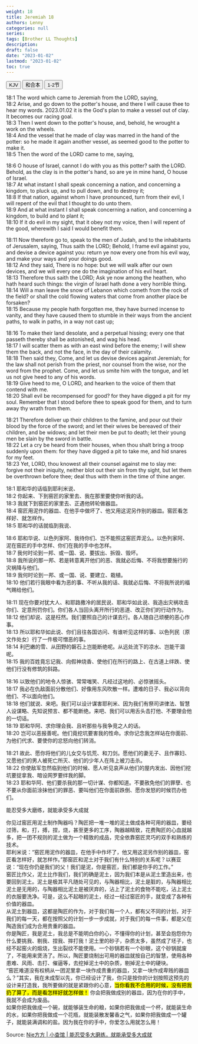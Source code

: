 ```yaml
---
weight: 18
title: Jeremiah 18
authors: Lenny
categories: null
series:
tags: [Brother LL Thoughts]
description: 
draft: false
date: "2023-01-02"
lastmod: "2023-01-02"
toc: true
---
```


<!--more-->

<!-- Tab links -->
<div class="tab">
  <button class="tablinks active" onclick="tablabel(event, 'english')">KJV</button>
  <button class="tablinks" onclick="tablabel(event, 'chinese')">和合本</button>
  <button class="tablinks" onclick="tablabel(event, 'verse1')">1-2节</button>
</div>

<!-- Tab content -->
<div id="english" class="tabcontent" style="display:block">

18:1 The word which came to Jeremiah from the LORD, saying,  
18:2 Arise, and go down to the potter's house, and there I will cause thee to hear my words. <a class = "marginnote">2023.01.02 it is the God's plan to make a vessel out of clay.  It becomes our racing goal.</a>   
18:3 Then I went down to the potter's house, and, behold, he wrought a work on the wheels.  
18:4 And the vessel that he made of clay was marred in the hand of the potter: so he made it again another vessel, as seemed good to the potter to make it.  
18:5 Then the word of the LORD came to me, saying,  

18:6 O house of Israel, cannot I do with you as this potter? saith the LORD. Behold, as the clay is in the potter's hand, so are ye in mine hand, O house of Israel.  
18:7 At what instant I shall speak concerning a nation, and concerning a kingdom, to pluck up, and to pull down, and to destroy it;  
18:8 If that nation, against whom I have pronounced, turn from their evil, I will repent of the evil that I thought to do unto them.  
18:9 And at what instant I shall speak concerning a nation, and concerning a kingdom, to build and to plant it;  
18:10 If it do evil in my sight, that it obey not my voice, then I will repent of the good, wherewith I said I would benefit them.  

18:11 Now therefore go to, speak to the men of Judah, and to the inhabitants of Jerusalem, saying, Thus saith the LORD; Behold, I frame evil against you, and devise a device against you: return ye now every one from his evil way, and make your ways and your doings good.  
18:12 And they said, There is no hope: but we will walk after our own devices, and we will every one do the imagination of his evil heart.  
18:13 Therefore thus saith the LORD; Ask ye now among the heathen, who hath heard such things: the virgin of Israel hath done a very horrible thing.  
18:14 Will a man leave the snow of Lebanon which cometh from the rock of the field? or shall the cold flowing waters that come from another place be forsaken?  
18:15 Because my people hath forgotten me, they have burned incense to vanity, and they have caused them to stumble in their ways from the ancient paths, to walk in paths, in a way not cast up;  

18:16 To make their land desolate, and a perpetual hissing; every one that passeth thereby shall be astonished, and wag his head.  
18:17 I will scatter them as with an east wind before the enemy; I will shew them the back, and not the face, in the day of their calamity.  
18:18 Then said they, Come, and let us devise devices against Jeremiah; for the law shall not perish from the priest, nor counsel from the wise, nor the word from the prophet. Come, and let us smite him with the tongue, and let us not give heed to any of his words.  
18:19 Give heed to me, O LORD, and hearken to the voice of them that contend with me.  
18:20 Shall evil be recompensed for good? for they have digged a pit for my soul. Remember that I stood before thee to speak good for them, and to turn away thy wrath from them.  

18:21 Therefore deliver up their children to the famine, and pour out their blood by the force of the sword; and let their wives be bereaved of their children, and be widows; and let their men be put to death; let their young men be slain by the sword in battle.  
18:22 Let a cry be heard from their houses, when thou shalt bring a troop suddenly upon them: for they have digged a pit to take me, and hid snares for my feet.  
18:23 Yet, LORD, thou knowest all their counsel against me to slay me: forgive not their iniquity, neither blot out their sin from thy sight, but let them be overthrown before thee; deal thus with them in the time of thine anger.  
</div>


<div id="chinese" class="tabcontent" style="display:block">

18:1 耶和华的话临到耶利米说、  
18:2 你起来、下到窑匠的家里去、我在那里要使你听我的话。  
18:3 我就下到窑匠的家里去、正遇他转轮做器皿。  
18:4 窑匠用泥作的器皿、在他手中做坏了、他又用这泥另作别的器皿。窑匠看怎样好、就怎样作。  
18:5 耶和华的话就临到我说、  

18:6 耶和华说、以色列家阿、我待你们、岂不能照这窑匠弄泥么。以色列家阿、泥在窑匠的手中怎样、你们在我的手中也怎样。  
18:7 我何时论到一邦、或一国、说、要拔出、拆毁、毁坏。  
18:8 我所说的那一邦、若是转意离开他们的恶、我就必后悔、不将我想要施行的灾祸降与他们。  
18:9 我何时论到一邦、或一国、说、要建立、栽植。  
18:10 他们若行我眼中看为恶的事、不听从我的话、我就必后悔、不将我所说的福气赐给他们。  

18:11 现在你要对犹大人、和耶路撒冷的居民说、耶和华如此说、我造出灾祸攻击你们、定意刑罚你们。你们各人当回头离开所行的恶道、改正你们的行动作为。  
18:12 他们却说、这是枉然。我们要照自己的计谋去行。各人随自己顽梗的恶心作事。  
18:13 所以耶和华如此说、你们且往各国访问、有谁听见这样的事、以色列民〔原文作处女〕行了一件极可憎恶的事。  
18:14 利巴嫩的雪、从田野的磐石上岂能断绝呢。从远处流下的凉水、岂能干涸呢。  
18:15 我的百姓竟忘记我、向假神烧香、使他们在所行的路上、在古道上绊跌、使他们行没有修筑的斜路。  

18:16 以致他们的地令人惊骇、常常嗤笑、凡经过这地的、必惊骇摇头。  
18:17 我必在仇敌面前分散他们、好像用东风吹散一样。遭难的日子、我必以背向他们、不以面向他们。  
18:18 他们就说、来吧。我们可以设计谋害耶利米、因为我们有祭司讲律法、智慧人设谋略、先知说预言、都不能断绝。来吧、我们可以用舌头击打他、不要理会他的一切话。  
18:19 耶和华阿、求你理会我、且听那些与我争竞之人的话。  
18:20 岂可以恶报善呢。他们竟挖坑要害我的性命。求你记念我怎样站在你面前、为他们代求、要使你的忿怒向他们转消。  

18:21 故此、愿你将他们的儿女交与饥荒、和刀剑。愿他们的妻无子、且作寡妇、又愿他们的男人被死亡所灭、他们的少年人在阵上被刀击杀。  
18:22 你使敌军忽然临到他们的时候、愿人听见哀声从他们的屋内发出、因他们挖坑要捉拿我、暗设网罗要绊我的脚。  
18:23 耶和华阿、他们要杀我的那一切计谋、你都知道。不要赦免他们的罪孽、也不要从你面前涂抹他们的罪恶、要叫他们在你面前跌倒、愿你发怒的时候罚办他们。  
</div>


<div id="verse1" class="tabcontent" style="display:block">

能忍受多大磨练，就能承受多大成就  

你见过窑匠用泥土制作陶器吗？陶匠把一堆一堆的泥土做成各种可用的器皿，要经过筛，和，打，搏，捏，烧，甚至更多的工序，陶器越精致，花费陶匠的心血就越多，把一团不规则的泥土做为一个精致的成品，完全依靠窑匠灵巧的双手和熟练的技术。  
  耶利米说：“窑匠用泥作的器皿，在他手中作坏了，他又用这泥另作别的器皿，窑匠看怎样好，就怎样作。”那窑匠和泥土对于我们有什么特别的关系呢？以赛亚说：“现在你仍是我们的父！我们是泥，你是窑匠，我们都是你手的工作。”  
窑匠比作父，泥土比作我们，我们的确是泥土，因为我们本是从泥土里造出来，也要回到泥土。泥土是极其平凡随处可见的，与陶器相比，泥土是脏的，与陶器相比泥土是无用的，与陶器相比泥土是被厌弃的，沾上了泥土的食物不能吃，沾上泥土的衣服要洗净。可是，这么不起眼的泥土，经过一经过窑匠的手，就变成了各种有价值的器皿。  
从泥土到器皿，这都是陶匠的作为，对于我们每一个人，都有父不同的计划，对于我们的每一天，都在按照父的计划一步一步成就，对于我们的每一件事，都是父在陶造我们成为合用贵重的器皿。  
你是陶匠，我是泥土，我总是不能明白你的心，不懂得你的计划，甚至会抱怨你为什么要挑我、剔我、捏我、摔打我！泥土里的砂子，杂质太多，虽然成了坯子，也经不起窑火的煅烧，生出裂纹不能使用。一个砂锅若有一个砂眼，这个砂锅就废了，不能用来煲汤了。所以，陶匠要烧制出可用的器皿就按自己的智慧，使用各种患难、风雨、击打、催逼等，去挖掉泥土中的杂质，剔掉泥土中的硬块。  
“窑匠难道没有权柄从一团泥里拿一块作成贵重的器皿，又拿一块作成卑贱的器皿么？”其实，我在未成型以先，你已经设计了我，你只是按你的计划按照这预先的设计来打造我，我所要做的就是紧跟你的心意，<mark class = "lemon">当你看我不合用的时候，没有把我扔了算了，而是看怎样好就怎样做！</mark> 你会把我做成别的器皿，因为在你的手中，我就不会成为废品。  
如果你把我做成一个碗，就能够装生命的粮，如果你把我做成一个杯，就能装生命的水，如果你把我做成一个花瓶，就能装散发馨香之气，如果你把我做成一个罐子，就能装满调和的盐。因为我在你的手中，你爱怎么用就怎么用！  

Source: <a href = "https://mp.weixin.qq.com/s?__biz=MzUyMTg0MjM2OA==&mid=2247484998&idx=1&sn=bfdb2af73000cf1f20f79896449ebb4b&chksm=f9d5bde9cea234ff46d353f3298972eba782f793e39e630fb70f97e80e236330c4c3042b1d7a&scene=132#wechat_redirect" target="_blank" rel="noopener noreferrer"> Nie方方 | 小查馆 | 能忍受多大磨练，就能承受多大成就</a>

</div>
